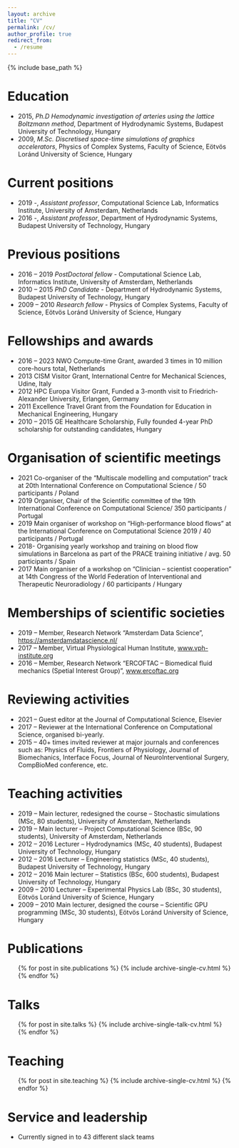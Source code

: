 ```yaml
---
layout: archive
title: "CV"
permalink: /cv/
author_profile: true
redirect_from:
  - /resume
---
```


{% include base_path %}

Education
======
* 2015, *Ph.D* _Hemodynamic investigation of arteries using the lattice Boltzmann method_, Department of Hydrodynamic Systems, Budapest University of Technology, Hungary
* 2009, *M.Sc.* _Discretised space-time simulations of graphics accelerators_, Physics of Complex Systems, Faculty of Science, Eötvös Loránd University of Science, Hungary

Current positions
=================
* 2019 -, *Assistant professor*, Computational Science Lab, Informatics Institute, University of Amsterdam, Netherlands
* 2016 -, *Assistant professor*, Department of Hydrodynamic Systems, Budapest University of Technology, Hungary 

Previous positions
==================
* 2016 – 2019 	*PostDoctoral fellow* - Computational Science Lab, Informatics Institute, University of Amsterdam, Netherlands
* 2010 – 2015 	*PhD Candidate* - Department of Hydrodynamic Systems, Budapest University of Technology, Hungary
* 2009 – 2010 	*Research fellow* - Physics of Complex Systems, Faculty of Science, Eötvös Loránd University of Science, Hungary

Fellowships and awards
======================
* 2016 – 2023 	NWO Compute-time Grant, awarded 3 times in 10 million core-hours total, Netherlands
* 2013	CISM Visitor Grant, International Centre for Mechanical Sciences, Udine, Italy
* 2012	HPC Europa Visitor Grant, Funded a 3-month visit to Friedrich-Alexander University, Erlangen, Germany
* 2011	Excellence Travel Grant from the Foundation for Education in Mechanical Engineering, Hungary
* 2010 – 2015 	GE Healthcare Scholarship, Fully founded 4-year PhD scholarship for outstanding candidates, Hungary

Organisation of scientific meetings
===================================
* 2021	Co-organiser of the “Multiscale modelling and computation” track at 20th International Conference on Computational Science / 50 participants / Poland
* 2019 	Organiser, Chair of the Scientific committee of the 19th International Conference on Computational Science/ 350 participants / Portugal
* 2019 	Main organiser of workshop on “High-performance blood flows” at the International Conference on Computational Science 2019 / 40 participants / Portugal
* 2018- 	Organising yearly workshop and training on blood flow simulations in Barcelona as part of the PRACE training initiative / avg. 50 participants / Spain
* 2017	Main organiser of a workshop on “Clinician – scientist cooperation” at 14th Congress of the World Federation of Interventional and Therapeutic Neuroradiology / 60 participants / Hungary
 
Memberships of scientific societies
===================================
* 2019 –	Member, Research Network “Amsterdam Data Science”, https://amsterdamdatascience.nl/
* 2017 –	Member, Virtual Physiological Human Institute, www.vph-institute.org
* 2016 –	Member, Research Network “ERCOFTAC – Biomedical fluid mechanics (Spetial Interest Group)”, www.ercoftac.org 

Reviewing activities
====================
* 2021 – 	Guest editor at the Journal of Computational Science, Elsevier
* 2017 – 	Reviewer at the International Conference on Computational Science, organised bi-yearly.
* 2015 –	40+ times invited reviewer at major journals and conferences such as: Physics of Fluids, Frontiers of Physiology, Journal of Biomechanics, Interface Focus, Journal of NeuroInterventional Surgery, CompBioMed conference, etc.

Teaching activities
===================
* 2019 – 	Main lecturer, redesigned the course – Stochastic simulations (MSc, 80 students), University of Amsterdam, Netherlands
* 2019 – 	Main lecturer – Project Computational Science (BSc, 90 students), University of Amsterdam, Netherlands
* 2012 – 2016 	Lecturer – Hydrodynamics (MSc, 40 students), Budapest University of Technology, Hungary
* 2012 – 2016 	Lecturer – Engineering statistics (MSc, 40 students), Budapest University of Technology, Hungary
* 2012 – 2016 	Main lecturer – Statistics (BSc, 600 students), Budapest University of Technology, Hungary
* 2009 – 2010 	Lecturer – Experimental Physics Lab (BSc, 30 students), Eötvös Loránd University of Science, Hungary
* 2009 – 2010 	Main lecturer, designed the course – Scientific GPU programming (MSc, 30 students), Eötvös Loránd University of Science, Hungary


Publications
======
  <ul>{% for post in site.publications %}
    {% include archive-single-cv.html %}
  {% endfor %}</ul>
  
Talks
======
  <ul>{% for post in site.talks %}
    {% include archive-single-talk-cv.html %}
  {% endfor %}</ul>
  
Teaching
======
  <ul>{% for post in site.teaching %}
    {% include archive-single-cv.html %}
  {% endfor %}</ul>
  
Service and leadership
======
* Currently signed in to 43 different slack teams
